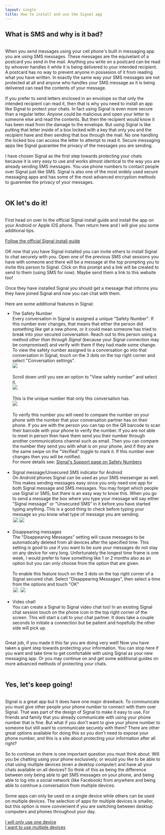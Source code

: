```yaml
---
layout: single
title: How to install and use the Signal app
---
```

<h2>What is SMS and why is it bad?</h2>
<br>
When you send messages using your cell phone's built in messaging app you are using SMS messages.  These messages are the equivelant of a postcard you send in the mail.  Anything you write on a postcard can be read by whoever handles it while it is being delivered to your intended recipient.  A postcard has no way to prevent anyone in possesion of it from reading what you have written.  In exactly the same way your SMS messages are not protected at all and anyone who handles your SMS message as it is being delivered can read the contents of your message.<br>
<br>
If you prefer to send letters enclosed in an envolope so that only the intended recipient can read it, then that is why you need to install an app like Signal to protect your chats.  In fact using Signal is even more secure than a regular letter.  Anyone could be malicious and open your letter to someone else and read the contents.  But then the recipient would know it has been read from the damage to the envelope.  But using Signal is like putting that letter inside of a box locked with a key that only you and the recipient have and then sending that box through the mail.  No one handling the locked box can access the letter to attempt to read it.  Secure messaging apps like Signal guarantee the privacy of the messages you are sending.<br>
<br>
I have chosen Signal as the first step towards protecting your chats because it is very easy to use and works almost identical to the way you are already sending SMS messages.  You use phone numbers to contact people over Signal just like SMS.  Signal is also one of the most widely used secure messaging apps and has some of the most advanced encryption methods to guarentee the privacy of your messages.<br>
<br>
<h2>OK let's do it!</h2>
<br>
First head on over to the official Signal install guide and install the app on your Android or Apple iOS phone.  Then return here and I will give you some additional tips.<br>
<br>
<a href="https://support.signal.org/hc/en-us/articles/360007318691-Register-a-phone-number" class="btn btn--success btn--x-large" target="_blank">Follow the official Signal install guide</a><br>
<br>
OK now that you have Signal installed you can invite others to install Signal to chat securely with you.  Open one of the previous SMS chat sessions you have with someone and there will be a message at the top prompting you to invite this person to Signal.  Click on this prompt and a link will be created to send to them (using SMS for now).  Maybe send them a link to this website too!<br>
<br>
Once they have installed Signal you should get a message that informs you they have joined Signal and now you can chat with them.<br>
<br>
Here are some additional features in Signal:<br>
<ul>
<li>The Safety Number<br>
Every conversation in Signal is assigned a unique "Safety Number".  If this number ever changes, that means that either the person did something like get a new phone, or it could mean someone has tried to break into your secured conversation.  Reach out to this person using a method <em>other than through Signal</em> (because your Signal connection may be compromised) and verify with them if they had made some change.<br>
To view the safety number assigned to a conversation go into that conversation in Signal, touch on the 3 dots on the top right corner and select "Conversation settings".<br>
<img src="/images/signal_safety1.png"><br>
<br>
Scroll down until you see an option to "View safety number" and select it.<br>
<img src="/images/signal_safety2.png"><br>
<br>
This is the unique number that only this conversation has.<br>
<img src="/images/signal_safety3.png"><br>
<br>
To verify this number you will need to compare the number on your phone with the number that your conversation partner has on their phone.  If you are with the person you can tap on the QR barcode to scan their barcode with your phone to verify the number.  If you are not able to meet in person then have them send you their number through another communications channel such as email.  Then you can compare the number they send you with what is on your phone, and if they are the same swipe on the "Verified" toggle to mark it.  If this number ever changes then you will be notified.<br>
For more details see: <a href="https://support.signal.org/hc/en-us/articles/360007060632-What-is-a-safety-number-and-why-do-I-see-that-it-changed-#safety_number_view" class="btn btn--success btn--large" target="_blank">Signal's Support page on Safety Numbers</a><br>
<br></li>
<li>Signal message/Unsecured SMS indicator for Android<br>
On Android phones Signal can be used as your SMS messenger as well.  This makes sending messages easy since you only need one app for both Signal message and SMS messages.  You may forget which people use Signal or SMS, but there is an easy way to know this.  When you go to send a message the box where you type your message will say either "Signal message" or "Unsecured SMS" in it before you have started typing anything.  This is a good thing to check before typing your message so you know what type of message you are sending.<br>
<img style="padding:2px" src="/images/signal_mtype2.png"><img style="padding:2px" src="/images/signal_mtype1.png"><br>
<br>
</li>
<li>Disappearing messages<br>
The "Disappearing Messages" setting will cause messages to be automatically deleted from all devices after the specified time.  This setting is good to use if you want to be sure your messages do not stay on any device for very long.  Unfortunately the longest time frame is one week, I would prefer to have something like 1 or 2 months also as an option but you can only choose from the option that are given.<br>
<br>
To enable this feature touch on the 3 dots on the top right corner of a Signal secured chat.  Select "Disappearing Messages", then select a time from the options and touch "OK"<br>
<img style="padding:2px"  src="/images/signal_disappearing1.png">
<img style="padding:2px"  src="/images/signal_disappearing2.png"><br>
<br>
</li>
<li>Video chat!<br>
You can create a Signal to Signal video chat too! In an existing Signal chat session touch on the phone icon in the top right corner of the screen.  This will start a call to your chat partner.  It does take a couple seconds to initiate a connection but be patient and hopefully the other side will pick up.<br>
</li>
</ul>
<br>
Great job, if you made it this far you are doing very well!  Now you have taken a giant step towards protecting your information.  You can stop here if you want and take time to get comfortable with using Signal as your new messaging app.  Or you may continue on and get some additional guides on more advanced methods of protecting your chats.<br>
<br>
<h2>Yes, let's keep going!</h2>
<br>
Signal is a great app but it does have one major drawback.  To communicate you must give other people your phone number to connect with them over Signal.  That was part of the design of Signal to make it easy to use.  For friends and family that you already communicate with using your phone number that is fine.  But what if you don't want to give your phone number to someone but still want to communicate securely with them?  There are other great options available for doing this so you don't need to expose your phone number, and this is a site about protecting your information after all right?<br>
<br>
So to continue on there is one important question you must think about.  Will you be chatting using your phone exclusively, or would you like to be able to chat using multiple devices (even a desktop computer) and have all your chats available on all devices?  So think of this as being the difference between only being able to get SMS messages on your phone, and being able to log into a social network (like Facebook) from anywhere and being able to continue a conversation from multiple devices.<br>
<br>
Some apps can only be used on a single device while others can be used on multiple devices.  The selection of apps for multiple devices is smaller, but this option is more convienient if you are switching between desktop computers and phones throughout your day.<br>
<br>
<a href="guide_single_device.html" class="btn btn--info btn--x-large">I will only use one device</a><br>
<a href="guide_multiple_devices.html" class="btn btn--info btn--x-large">I want to use multiple devices</a><br>

